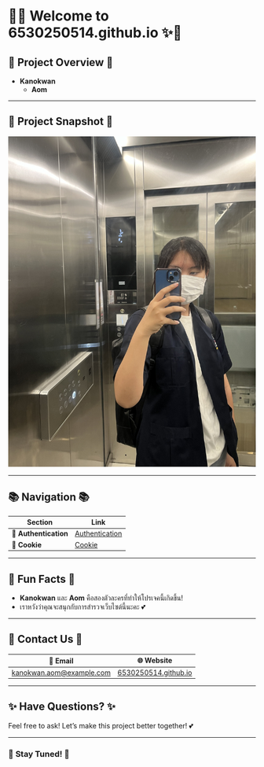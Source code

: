 # 🌸✨ **Welcome to 6530250514.github.io** ✨🌸

## 💖 **Project Overview** 💖
- **Kanokwan**  
  - **Aom**  

---

## 📸 **Project Snapshot** 📸

![alt text](IMG_5457.jpeg)

---

## 📚 **Navigation** 📚

| **Section**           | **Link**                       |
|-----------------------|--------------------------------|
| 🔐 **Authentication**  | [Authentication](authentication)  |
| 🍪 **Cookie**          | [Cookie](cookie.md)            |

---

## 🌈 **Fun Facts** 🌈

- **Kanokwan** และ **Aom** คือสองตัวละครที่ทำให้โปรเจคนี้เกิดขึ้น!
- เราหวังว่าคุณจะสนุกกับการสำรวจเว็บไซต์นี้นะคะ 💕

---

## 📝 **Contact Us** 📝

| 📧 **Email**                | 🌐 **Website**                 |
|-----------------------------|--------------------------------|
| kanokwan.aom@example.com    | [6530250514.github.io](https://6530250514.github.io) |

---

## ✨ **Have Questions?** ✨  
Feel free to ask! Let’s make this project better together! 💕

---

### 🌟 **Stay Tuned!** 🌟
